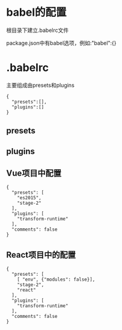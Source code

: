 # babel的配置
根目录下建立.babelrc文件

package.json中有babel选项，例如:"babel":{}
# .babelrc
主要组成由presets和plugins
```
{
  "presets":[],
  "plugins":[]
}
```
## presets
## plugins
## Vue项目中配置
```
{
  "presets": [
    "es2015",
    "stage-2"
  ],
  "plugins": [
    "transform-runtime"
  ],
  "comments": false
}
```
## React项目中的配置
```
{
  "presets": [
    [ "env", {"modules": false}],
    "stage-2",
    "react"
  ],
  "plugins": [
    "transform-runtime"
  ],
  "comments": false
}
```
